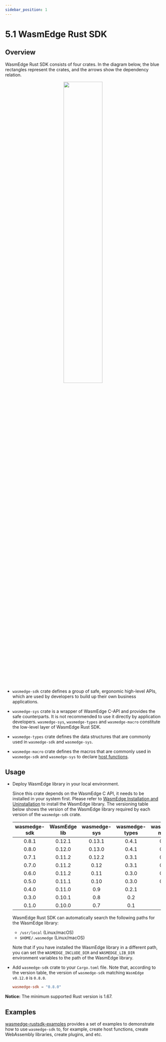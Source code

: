 ```yaml
---
sidebar_position: 1
---
```


# 5.1 WasmEdge Rust SDK

## Overview

WasmEdge Rust SDK consists of four crates. In the diagram below, the blue rectangles represent the crates, and the arrows show the dependency relation.

<div align="center">
  <img src="image/arch-rust-sdk.jpg" width=50%/>
</div>

- `wasmedge-sdk` crate defines a group of safe, ergonomic high-level APIs, which are used by developers to build up their own business applications.

- `wasmedge-sys` crate is a wrapper of WasmEdge C-API and provides the safe counterparts. It is not recommended to use it directly by application developers. `wasmedge-sys`, `wasmedge-types` and `wasmedge-macro` constitute the low-level layer of WasmEdge Rust SDK.

- `wasmedge-types` crate defines the data structures that are commonly used in `wasmedge-sdk` and `wasmedge-sys`.

- `wasmedge-macro` crate defines the macros that are commonly used in `wasmedge-sdk` and `wasmedge-sys` to declare [host functions](https://webassembly.github.io/spec/core/exec/runtime.html#:~:text=A%20host%20function%20is%20a,a%20module%20as%20an%20import.).

## Usage

- Deploy WasmEdge library in your local environment.

  Since this crate depends on the WasmEdge C API, it needs to be installed in your system first. Please refer to [WasmEdge Installation and Uninstallation](https://wasmedge.org/book/en/quick_start/install.html) to install the WasmEdge library. The versioning table below shows the version of the WasmEdge library required by each version of the `wasmedge-sdk` crate.

    | wasmedge-sdk  | WasmEdge lib  | wasmedge-sys  | wasmedge-types| wasmedge-macro|
    | :-----------: | :-----------: | :-----------: | :-----------: | :-----------: |
    | 0.8.1         | 0.12.1        | 0.13.1        | 0.4.1         | 0.3.0         |
    | 0.8.0         | 0.12.0        | 0.13.0        | 0.4.1         | 0.3.0         |
    | 0.7.1         | 0.11.2        | 0.12.2        | 0.3.1         | 0.3.0         |
    | 0.7.0         | 0.11.2        | 0.12          | 0.3.1         | 0.3.0         |
    | 0.6.0         | 0.11.2        | 0.11          | 0.3.0         | 0.2.0         |
    | 0.5.0         | 0.11.1        | 0.10          | 0.3.0         | 0.1.0         |
    | 0.4.0         | 0.11.0        | 0.9           | 0.2.1         | -             |
    | 0.3.0         | 0.10.1        | 0.8           | 0.2           | -             |
    | 0.1.0         | 0.10.0        | 0.7           | 0.1           | -             |

  WasmEdge Rust SDK can automatically search the following paths for the WasmEdge library:

  - `/usr/local` (Linux/macOS)
  - `$HOME/.wasmedge` (Linux/macOS)

  Note that if you have installed the WasmEdge library in a different path, you can set the `WASMEDGE_INCLUDE_DIR` and `WASMEDGE_LIB_DIR` environment variables to the path of the WasmEdge library.

- Add `wasmedge-sdk` crate to your `Cargo.toml` file. Note that, according to the version table, the version of `wasmedge-sdk` matching `WasmEdge v0.12.0` is `0.8.0`.

  ```toml
  wasmedge-sdk = "0.8.0"
  ```

**Notice:** The minimum supported Rust version is 1.67.

## Examples

[wasmedge-rustsdk-examples](https://github.com/second-state/wasmedge-rustsdk-examples/tree/main) provides a set of examples to demonstrate how to use `wasmedge-sdk` to, for example, create host functions, create WebAssembly libraries, create plugins, and etc.
